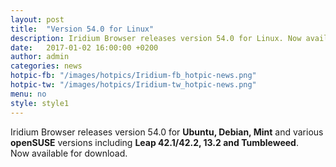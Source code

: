 ```yaml
---
layout: post
title:  "Version 54.0 for Linux"
description: Iridium Browser releases version 54.0 for Linux. Now available for download.
date:   2017-01-02 16:00:00 +0200
author:	admin
categories: news
hotpic-fb: "/images/hotpics/Iridium-fb_hotpic-news.png"
hotpic-tw: "/images/hotpics/Iridium-tw_hotpic-news.png"
menu: no
style: style1
---
```


Iridium Browser releases version 54.0 for **Ubuntu, Debian, Mint** and various **openSUSE** versions including **Leap 42.1/42.2, 13.2 and Tumbleweed**.      
Now available for download.   
<!--break-->
     